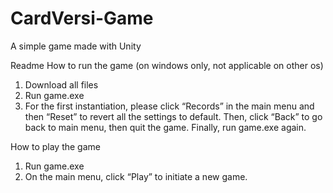 # CardVersi-Game
A simple game made with Unity

Readme
How to run the game (on windows only, not applicable on other os)
1.	Download all files
2.	Run game.exe
3.	For the first instantiation, please click “Records” in the main menu and then “Reset” to revert all the settings to default. Then, click “Back” to go back to main menu, then quit the game. Finally, run game.exe again.

How to play the game
1.	Run game.exe
2.	On the main menu, click “Play” to initiate a new game.
